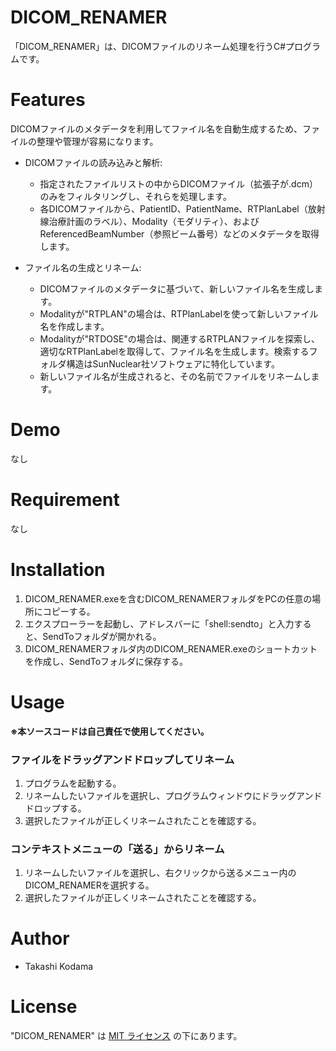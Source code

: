 # DICOM_RENAMER

「DICOM_RENAMER」は、DICOMファイルのリネーム処理を行うC#プログラムです。


# Features

DICOMファイルのメタデータを利用してファイル名を自動生成するため、ファイルの整理や管理が容易になります。
* DICOMファイルの読み込みと解析:
  * 指定されたファイルリストの中からDICOMファイル（拡張子が.dcm）のみをフィルタリングし、それらを処理します。
  * 各DICOMファイルから、PatientID、PatientName、RTPlanLabel（放射線治療計画のラベル）、Modality（モダリティ）、およびReferencedBeamNumber（参照ビーム番号）などのメタデータを取得します。
  
* ファイル名の生成とリネーム:
  * DICOMファイルのメタデータに基づいて、新しいファイル名を生成します。
  * Modalityが"RTPLAN"の場合は、RTPlanLabelを使って新しいファイル名を作成します。
  * Modalityが"RTDOSE"の場合は、関連するRTPLANファイルを探索し、適切なRTPlanLabelを取得して、ファイル名を生成します。検索するフォルダ構造はSunNuclear社ソフトウェアに特化しています。
  * 新しいファイル名が生成されると、その名前でファイルをリネームします。

# Demo

なし

# Requirement

なし

# Installation

1. DICOM_RENAMER.exeを含むDICOM_RENAMERフォルダをPCの任意の場所にコピーする。
3. エクスプローラーを起動し、アドレスバーに「shell:sendto」と入力すると、SendToフォルダが開かれる。
4. DICOM_RENAMERフォルダ内のDICOM_RENAMER.exeのショートカットを作成し、SendToフォルダに保存する。
   
# Usage

**※本ソースコードは自己責任で使用してください。**

### ファイルをドラッグアンドドロップしてリネーム
1. プログラムを起動する。
2. リネームしたいファイルを選択し、プログラムウィンドウにドラッグアンドドロップする。
3. 選択したファイルが正しくリネームされたことを確認する。

### コンテキストメニューの「送る」からリネーム
1. リネームしたいファイルを選択し、右クリックから送るメニュー内のDICOM_RENAMERを選択する。
2. 選択したファイルが正しくリネームされたことを確認する。



# Author
 
* Takashi Kodama
 
# License

"DICOM_RENAMER" は [MIT ライセンス](https://en.wikipedia.org/wiki/MIT_License)  の下にあります。
